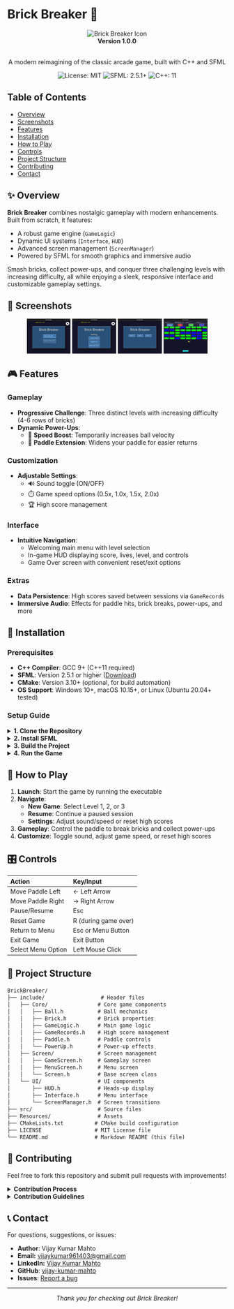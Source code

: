 # Brick Breaker 🧱

<div align="center">
  <img src="Resources/thumbnails/icon.png" alt="Brick Breaker Icon" width="120">
  <br>
  <strong>Version 1.0.0</strong>
  <br><br>
  <p>A modern reimagining of the classic arcade game, built with C++ and SFML</p>

![License: MIT](https://img.shields.io/badge/License-MIT-blue.svg)
![SFML: 2.5.1+](https://img.shields.io/badge/SFML-2.5.1+-green.svg)
![C++: 11](https://img.shields.io/badge/C++-11-orange.svg)
</div>

## Table of Contents
- [Overview](#-Overview)
- [Screenshots](#-Screenshots)
- [Features](#-Features)
- [Installation](#-Installation)
- [How to Play](#-How-to-Play)
- [Controls](#-Controls)
- [Project Structure](#-Project-Structure)
- [Contributing](#-contributing)
- [Contact](#-contact)

## ✨ Overview

**Brick Breaker** combines nostalgic gameplay with modern enhancements. Built from scratch, it features:

- A robust game engine (`GameLogic`)
- Dynamic UI systems (`Interface`, `HUD`)
- Advanced screen management (`ScreenManager`)
- Powered by SFML for smooth graphics and immersive audio

Smash bricks, collect power-ups, and conquer three challenging levels with increasing difficulty, all while enjoying a sleek, responsive interface and customizable gameplay settings.

## 📸 Screenshots

<div align="center">
  <img src="Resources/thumbnails/menu.png" alt="Main Menu" width="20%">
  <img src="Resources/thumbnails/setting.png" alt="Settings Screen" width="20%">
  <img src="Resources/thumbnails/level.png" alt="Level Selection" width="20%">
  <img src="Resources/thumbnails/gameplay.png" alt="Gameplay" width="20%">
</div>

## 🎮 Features

### Gameplay
- **Progressive Challenge**: Three distinct levels with increasing difficulty (4-6 rows of bricks)
- **Dynamic Power-Ups**:
    - 🚀 **Speed Boost**: Temporarily increases ball velocity
    - 📏 **Paddle Extension**: Widens your paddle for easier returns

### Customization
- **Adjustable Settings**:
    - 🔊 Sound toggle (ON/OFF)
    - ⏱️ Game speed options (0.5x, 1.0x, 1.5x, 2.0x)
    - 🏆 High score management

### Interface
- **Intuitive Navigation**:
    - Welcoming main menu with level selection
    - In-game HUD displaying score, lives, level, and controls
    - Game Over screen with convenient reset/exit options

### Extras
- **Data Persistence**: High scores saved between sessions via `GameRecords`
- **Immersive Audio**: Effects for paddle hits, brick breaks, power-ups, and more

## 🚀 Installation

### Prerequisites
- **C++ Compiler**: GCC 9+ (C++11 required)
- **SFML**: Version 2.5.1 or higher ([Download](https://www.sfml-dev.org/download.php))
- **CMake**: Version 3.10+ (optional, for build automation)
- **OS Support**: Windows 10+, macOS 10.15+, or Linux (Ubuntu 20.04+ tested)

### Setup Guide

<details>
<summary><strong>1. Clone the Repository</strong></summary>

```sh
git clone https://github.com/vijay-kumar-mahto/brick-breaker.git
cd brick-breaker
```
</details>

<details>
<summary><strong>2. Install SFML</strong></summary>

#### Windows
- Download SFML from the official website
- Extract to `C:\SFML`
- Set environment variables

#### Linux
```sh
sudo apt-get install libsfml-dev
```

#### macOS
```sh
brew install sfml
```
</details>

<details>
<summary><strong>3. Build the Project</strong></summary>

```sh
mkdir build
cd build
cmake ..
cmake --build .
```
</details>

<details>
<summary><strong>4. Run the Game</strong></summary>

Navigate to `build/` and execute:
- Linux/macOS: `./BrickBreaker`
- Windows: `BrickBreaker.exe`
</details>

## 🎯 How to Play

1. **Launch**: Start the game by running the executable
2. **Navigate**:
    - **New Game**: Select Level 1, 2, or 3
    - **Resume**: Continue a paused session
    - **Settings**: Adjust sound/speed or reset high scores
3. **Gameplay**: Control the paddle to break bricks and collect power-ups
4. **Customize**: Toggle sound, adjust game speed, or reset high scores

## 🎛️ Controls

| Action | Key/Input |
|:-------|:----------|
| Move Paddle Left | ← Left Arrow |
| Move Paddle Right | → Right Arrow |
| Pause/Resume | Esc |
| Reset Game | R (during game over) |
| Return to Menu | Esc or Menu Button |
| Exit Game | Exit Button |
| Select Menu Option | Left Mouse Click |

## 📁 Project Structure

```
BrickBreaker/
├── include/                  # Header files
│   ├── Core/                # Core game components
│   │   ├── Ball.h           # Ball mechanics
│   │   ├── Brick.h          # Brick properties
│   │   ├── GameLogic.h      # Main game logic
│   │   ├── GameRecords.h    # High score management
│   │   ├── Paddle.h         # Paddle controls
│   │   └── PowerUp.h        # Power-up effects
│   ├── Screen/              # Screen management
│   │   ├── GameScreen.h     # Gameplay screen
│   │   ├── MenuScreen.h     # Menu screen
│   │   └── Screen.h         # Base screen class
│   └── UI/                  # UI components
│       ├── HUD.h            # Heads-up display
│       ├── Interface.h      # Menu interface
│       └── ScreenManager.h  # Screen transitions
├── src/                     # Source files
├── Resources/               # Assets
├── CMakeLists.txt          # CMake build configuration
├── LICENSE                 # MIT License file
└── README.md               # Markdown README (this file)
```

## 🤝 Contributing

Feel free to fork this repository and submit pull requests with improvements!

<details>
<summary><strong>Contribution Process</strong></summary>

1. **Fork**: Clone the repository to your GitHub account
2. **Branch**:
   ```sh
   git checkout -b feature/your-feature
   ```
3. **Develop**: Add features or fix bugs
4. **Test**: Verify functionality across all levels
5. **Commit**:
   ```sh
   git commit -m "Add your message"
   ```
6. **Push**:
   ```sh
   git push origin feature/your-feature
   ```
7. **PR**: Submit a pull request with a detailed description
</details>

<details>
<summary><strong>Contribution Guidelines</strong></summary>

- Use consistent C++ style (camelCase, comprehensive comments)
- Test with all speed settings and levels
- Update documentation for major changes
</details>

## 📞 Contact

For questions, suggestions, or issues:
- **Author**: Vijay Kumar Mahto
- **Email:** [vijaykumar961403@gmail.com](mailto:vijaykumar961403@gmail.com)
- **LinkedIn:** [Vijay Kumar Mahto](https://linkedin.com/in/vijay-kumar-mahto-872901298/)
- **GitHub**: [vijay-kumar-mahto](https://github.com/vijay-kumar-mahto)
- **Issues**: [Report a bug](https://github.com/vijay-kumar-mahto/brick-breaker/issues)

---

<div align="center">
  <i>Thank you for checking out Brick Breaker!</i>
</div>